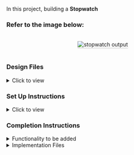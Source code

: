 In this project, building a **Stopwatch**

### Refer to the image below:

<br/>
<div style="text-align: center;">
<img src="https://assets.ccbp.in/frontend/content/react-js/stopwatch-output-v2.gif" alt="stopwatch output" style="max-width:70%;box-shadow:0 2.8px 2.2px rgba(0, 0, 0, 0.12)">
</div>
<br/>

### Design Files

<details>
<summary>Click to view</summary>

- [Extra Small (Size < 576px), Small (Size >= 576px)](https://assets.ccbp.in/frontend/content/react-js/stopwatch-sm-output.png)
- [Medium (Size >= 768px), Large (Size >= 992px) and Extra Large (Size >= 1200px)](https://assets.ccbp.in/frontend/content/react-js/stopwatch-lg-output.png)

</details>

### Set Up Instructions

<details>
<summary>Click to view</summary>

- Download dependencies by running `npm install`
- Start up the app using `npm start`
</details>

### Completion Instructions

<details>
<summary>Functionality to be added</summary>
<br/>

The app must have the following functionalities

- When the **Start** button is clicked, then the Stopwatch should start running
- When the **Stop** button is clicked, then the Stopwatch should stop running
- When the **Reset** button is clicked, then the Stopwatch should be reset to zero
</details>

<details>
<summary>Implementation Files</summary>
<br/>

Use these files to complete the implementation:

- `src/components/Stopwatch/index.js`
- `src/components/Stopwatch/index.css`
</details>
